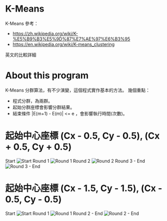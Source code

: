 # K-Means

K-Means 參考：
 - https://zh.wikipedia.org/wiki/K-%E5%B9%B3%E5%9D%87%E7%AE%97%E6%B3%95
 - https://en.wikipedia.org/wiki/K-means_clustering
  
英文的比較詳細

# About this program

K-Means 分群算法，有不少演變，這個程式實作基本的方法。
幾個重點：
 - 程式分群，為兩群。
 - 起始分群座標會影響分群結果。
 - 結束條件 |E(m+1) - E(m)| <= e ，會影響執行時間(次數)。

# 起始中心座標 (Cx - 0.5, Cy - 0.5), (Cx + 0.5, Cy + 0.5)

Start
![Start](https://github.com/u0615903/HWs/blob/master/K-Means/kmeans%20001.png)
Round 1
![Round 1](https://github.com/u0615903/HWs/blob/master/K-Means/kmeans%20002.png)
Round 2
![Round 2](https://github.com/u0615903/HWs/blob/master/K-Means/kmeans%20003.png)
Round 3 - End
![Round 3 - End](https://github.com/u0615903/HWs/blob/master/K-Means/kmeans%20004.png)

# 起始中心座標 (Cx - 1.5, Cy - 1.5), (Cx - 0.5, Cy - 0.5)

Start
![Start](https://github.com/u0615903/HWs/blob/master/K-Means/kmeans%20005.png)
Round 1
![Round 1](https://github.com/u0615903/HWs/blob/master/K-Means/kmeans%20006.png)
Round 2 - End
![Round 2 - End](https://github.com/u0615903/HWs/blob/master/K-Means/kmeans%20007.png)
